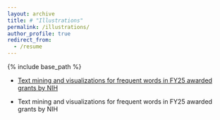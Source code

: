 ```yaml
---
layout: archive
title: # "Illustrations"
permalink: /illustrations/
author_profile: true
redirect_from:
  - /resume
---
```



{% include base_path %}

* [Text mining and visualizations for frequent words in FY25 awarded grants by NIH](https://oheunj.github.io/illustrations/FY25_AwardedGrants_250311)

* <a href="https://oheunj.github.io/illustrations/FY25_AwardedGrants_250311" style="text-decoration: none;">Text mining and visualizations for frequent words in FY25 awarded grants by NIH</a>


